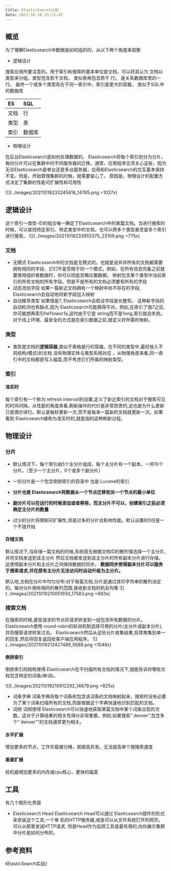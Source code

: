 ```yaml
---
title: ElasticSearch认知
date: 2021-10-18 23:23:43
---
```


## 概览

为了理解Elasticsearch中数据是如何组织的，从以下两个角度来观察

- 逻辑设计

搜索应用所要注意的。用于索引和搜索的基本单位是文档，可以将其认为 文档以类型来分组，类型包含若干文档， 类似表格包含若干
行。 是关系数据库里的一行。 最终一个或多个类型存在于同一索引中，索引是更大的容器， 类似于SQL中的数据库

| ES    |SQL     |
| :-- | :-- |
| 文档    | 行     |
| 类型    | 表     |
| 索引    |  数据库   |

- 物理设计

在后台Elasticsearch是如何处理数据的。
Elasticsearch将每个索引划分为分片，每份分片可以在集群中的不同服务器间迁移。通常，应用程序无须关心这些，因为无论Elasticsearch是单台还是多台服务器，应用和Elasticsearch的交互基本保持不变。但是，开始管理集群的时候，就需要留心了。 原因是，物理设计的配置方式决定了集群的性能可扩展性和可用性

![](../images/20211018233245618_14765.png =1037x)


## 逻辑设计
这个索引一类型-ID的组合唯一确定了Elasticsearch中的某篇文档。当进行搜索的时候，可以查找特定索引、特定类型中的文档，也可以跨多个类型甚至是多个索引进行搜索。
![](../images/20211018233955375_23109.png =775x)
### 文档
- 无模式
Elasticsearch中的文档是无模式的，也就是说并非所有的文档都需要拥有相同的字段，它们不是受限于同一个模式。例如，在所有信息完备之前就要使用组织者数据时，你可以彻底忽略位置数据。
映射包含某个类型中当前索引的所有文档的所有字段。但是不是所有的文档必须要有所有的字段
- 动态添加字段
如果一篇新近文档拥有一个映射中尚不存在的字段, Elasticsearch会自动地将新字段加入映射
- 自动推导类型
如果值是7, Elasticsearch会假设字段是长整型。
这种新字段的自动检测也有缺点,因为 Elasticsearch可能猜得不对。例如,在索引了值7之后,你可能想再索引he11owor1a,这时由于它是 string而不是1ong,索引就会失败。对于线上环境、最安全的方式是在索引数据之前,就定义好所需的映射。


### 类型
- 类型是文档的**逻辑容器**,类似于表格是行的容器。在不同的类型中,最好放入不同结构(模式)的文档
没有物理实体与类型系相对应 ，从物理角度来看,同一索引中的文档都是写入磁盘,而不考虑它们所属的映射类型。

### 索引

#### 准实时
每个索引有一个称为 refresh interva1的设置,定义了新近索引的文档对于搜索可见的时间间隔。从性能的角度来看,刷新操作的代价是非常昂贵的,这也是为什么更新只是偶尔进行。默认是每秒更新一次,而不是每来一篇新的文档就更新一次。如果看到 Elasticsearch被称为准实时的,就是指的这种刷新过程。


## 物理设计

### 分片
- 默认情况下，每个索引由5个主分片组成，每个主分片有一个副本。一共10个分片。（至少一个主分片，0个或多个副分片）
- 一份分片是一个包含倒排索引的目录中 也是 Lucene的索引

- **分片也是 Elasticsearch将数据从一个节点迁移到另一个节点的最小单位**

- **副分片可以在运行的时候添加或者移除，而主分片不可以，创建索引之前必须确定主分片的数量**

- 过少的分片将限制可扩展性,但是过多的分片会影响性能。默认设置的5份是一个不错开始

#### 存储文档
默认情况下,当存储一篇文档的时候,系统首先根据文档ID的散列值选择一个主分片,并将文档发送到该主分片
然后文档被发送到该主分片的所有副本分片进行存储。这使得副本分片和主分片之间保持数据的同步。
**数据同步使得副本分片可以服务于搜索请求,并在原有主分片无法访问时自动升级为主分片。**

默认地,文档在分片中均匀分布:对于每篇文档,分片是通过其ID字符串的散列决定的。每份分片拥有相同的散列范围,接收新文档的机会均等
![](../images/20211019210051930_17583.png =693x)

### 搜索文档

在搜索的时候,接受请求的节点将请求转发到一组包含所有数据的分片。 Elasticsearch使用 round-robin的轮询机制选择可用的分片(主分片或副本分片),并将搜索请求转发过去。 Elasticsearch然后从这些分片收集结果,将其聚集到单一的回复,然后将回复返回给客户端应用程序。
![](../images/20211019212427489_5688.png =1048x)


#### 倒排索引
倒排索引的结构使得 Elasticsearch在不扫描所有文档的情况下,就能告诉你哪些文档包含特定的词条(单词)。

![](../images/20211019210912292_14679.png =825x)

- 词条字典
词条字典将每个词条和包含该词条的文档映射起来，搜索时没有必要为了某个词条扫描所有的文档,而是根据这个字典快速地识别匹配的文档。
- 词频
词频使得 Elasticsearch可以快速地获取某篇文档中某个词条岀现的次数。这对于计算结果的相关性得分非常重要。例如,如果搜索“ denver”,包含多个“ denver"”的文档通常更为相关。


#### 水平扩展
增加更多的节点，工作负载被分摊，抵御高并发。无法提高单个搜搜索速度
#### 垂直扩展
给机器增加更多的内存或cpu核心，更快的磁盘

## 工具
有几个图形化界面

- Elasticsearch Head
Elasticsearch Head可以通过 Elasticsearch插件的形式来安装这个工具,一个单
机的HTTP服务器,或是可以从文件系统打开的网页。可以从那里发送HTTP请求,
但是Head作为监控工具是最有用的,向你展示集群中分片是如何分布的。

## 参考资料
《ElasticSearch实战》
